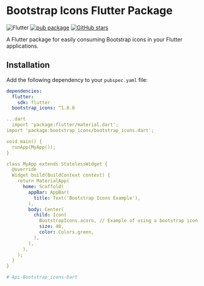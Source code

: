 # Bootstrap Icons Flutter Package

![Flutter](https://img.shields.io/badge/Flutter-2.0+-blue.svg)
[![pub package](https://img.shields.io/pub/v/bootstrap_icons.svg)](https://pub.dev/packages/bootstrap_icons)
[![GitHub stars](https://img.shields.io/github/stars/seu_usuario/bootstrap_icons.svg?style=social)](https://github.com/seu_usuario/bootstrap_icons)

A Flutter package for easily consuming Bootstrap icons in your Flutter applications.

## Installation

Add the following dependency to your `pubspec.yaml` file:

```yaml
dependencies:
  flutter:
    sdk: flutter
  bootstrap_icons: ^1.0.0

...dart
  import 'package:flutter/material.dart';
import 'package:bootstrap_icons/bootstrap_icons.dart';

void main() {
  runApp(MyApp());
}

class MyApp extends StatelessWidget {
  @override
  Widget build(BuildContext context) {
    return MaterialApp(
      home: Scaffold(
        appBar: AppBar(
          title: Text('Bootstrap Icons Example'),
        ),
        body: Center(
          child: Icon(
            BootstrapIcons.acorn, // Example of using a bootstrap icon
            size: 48,
            color: Colors.green,
          ),
        ),
      ),
    );
  }
}

# Api-Bootstrap_icons-Dart

